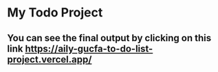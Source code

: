 # My Todo Project

## You can see the final output by clicking on this link https://aily-gucfa-to-do-list-project.vercel.app/
